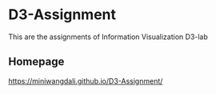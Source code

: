 # D3-Assignment
This are the assignments of Information Visualization D3-lab
## Homepage
https://miniwangdali.github.io/D3-Assignment/
